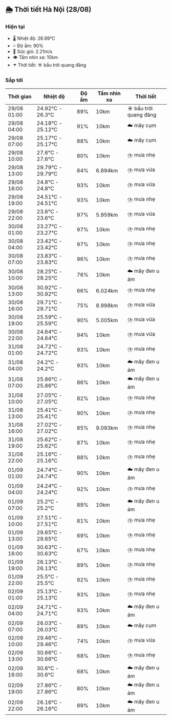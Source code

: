 ## 🌦️ Thời tiết Hà Nội (28/08)

### Hiện tại

- 🌡️ Nhiệt độ: 26.99℃
- 💦 Độ ẩm: 90%
- 💨 Sức gió: 2.21m/s
- 👁️ Tầm nhìn xa: 10km
- ☂️ Thời tiết: ☀️ bầu trời quang đãng

### Sắp tới

| Thời gian | Nhiệt độ | Độ ẩm | Tầm nhìn xa | Thời tiết |
| --- | --- | --- | --- | --- |
| 29/08 01:00 | 24.92℃ - 26.3℃ | 89% | 10km | ☀️ bầu trời quang đãng |
| 29/08 04:00 | 24.18℃ - 25.12℃ | 91% | 10km | ☁️ mây cụm |
| 29/08 07:00 | 25.17℃ - 25.17℃ | 88% | 10km | ☁️ mây cụm |
| 29/08 10:00 | 27.6℃ - 27.6℃ | 80% | 10km | ⛈️ mưa nhẹ |
| 29/08 13:00 | 29.79℃ - 29.79℃ | 84% | 6.894km | ⛈️ mưa vừa |
| 29/08 16:00 | 24.8℃ - 24.8℃ | 93% | 10km | ⛈️ mưa vừa |
| 29/08 19:00 | 24.51℃ - 24.51℃ | 93% | 10km | ⛈️ mưa nhẹ |
| 29/08 22:00 | 23.6℃ - 23.6℃ | 97% | 5.959km | ⛈️ mưa vừa |
| 30/08 01:00 | 23.27℃ - 23.27℃ | 97% | 10km | ⛈️ mưa nhẹ |
| 30/08 04:00 | 23.42℃ - 23.42℃ | 97% | 10km | ⛈️ mưa nhẹ |
| 30/08 07:00 | 23.83℃ - 23.83℃ | 96% | 10km | ⛈️ mưa nhẹ |
| 30/08 10:00 | 28.25℃ - 28.25℃ | 76% | 10km | ☁️ mây đen u ám |
| 30/08 13:00 | 30.92℃ - 30.92℃ | 66% | 6.024km | ⛈️ mưa nhẹ |
| 30/08 16:00 | 29.71℃ - 29.71℃ | 75% | 8.998km | ⛈️ mưa vừa |
| 30/08 19:00 | 25.59℃ - 25.59℃ | 90% | 5.005km | ⛈️ mưa vừa |
| 30/08 22:00 | 24.64℃ - 24.64℃ | 94% | 10km | ⛈️ mưa vừa |
| 31/08 01:00 | 24.72℃ - 24.72℃ | 93% | 10km | ⛈️ mưa nhẹ |
| 31/08 04:00 | 24.2℃ - 24.2℃ | 93% | 10km | ☁️ mây đen u ám |
| 31/08 07:00 | 25.86℃ - 25.86℃ | 86% | 10km | ☁️ mây đen u ám |
| 31/08 10:00 | 27.05℃ - 27.05℃ | 82% | 10km | ⛈️ mưa nhẹ |
| 31/08 13:00 | 25.41℃ - 25.41℃ | 90% | 10km | ⛈️ mưa nhẹ |
| 31/08 16:00 | 27.02℃ - 27.02℃ | 85% | 9.093km | ⛈️ mưa nhẹ |
| 31/08 19:00 | 25.62℃ - 25.62℃ | 87% | 10km | ⛈️ mưa nhẹ |
| 31/08 22:00 | 25.16℃ - 25.16℃ | 88% | 10km | ⛈️ mưa nhẹ |
| 01/09 01:00 | 24.74℃ - 24.74℃ | 90% | 10km | ☁️ mây đen u ám |
| 01/09 04:00 | 24.24℃ - 24.24℃ | 92% | 10km | ⛈️ mưa nhẹ |
| 01/09 07:00 | 25.2℃ - 25.2℃ | 89% | 10km | ☁️ mây đen u ám |
| 01/09 10:00 | 27.51℃ - 27.51℃ | 81% | 10km | ⛈️ mưa nhẹ |
| 01/09 13:00 | 29.65℃ - 29.65℃ | 69% | 10km | ⛈️ mưa nhẹ |
| 01/09 16:00 | 30.63℃ - 30.63℃ | 67% | 10km | ⛈️ mưa nhẹ |
| 01/09 19:00 | 26.13℃ - 26.13℃ | 89% | 10km | ⛈️ mưa nhẹ |
| 01/09 22:00 | 25.5℃ - 25.5℃ | 92% | 10km | ⛈️ mưa nhẹ |
| 02/09 01:00 | 25.13℃ - 25.13℃ | 93% | 10km | ⛈️ mưa nhẹ |
| 02/09 04:00 | 24.71℃ - 24.71℃ | 93% | 10km | ☁️ mây đen u ám |
| 02/09 07:00 | 26.03℃ - 26.03℃ | 89% | 10km | ☁️ mây cụm |
| 02/09 10:00 | 29.46℃ - 29.46℃ | 74% | 10km | ⛈️ mưa vừa |
| 02/09 13:00 | 30.66℃ - 30.66℃ | 68% | 10km | ⛈️ mưa nhẹ |
| 02/09 16:00 | 30.6℃ - 30.6℃ | 68% | 10km | ☁️ mây đen u ám |
| 02/09 19:00 | 27.86℃ - 27.86℃ | 80% | 10km | ☁️ mây đen u ám |
| 02/09 22:00 | 26.16℃ - 26.16℃ | 89% | 10km | ☁️ mây đen u ám |
